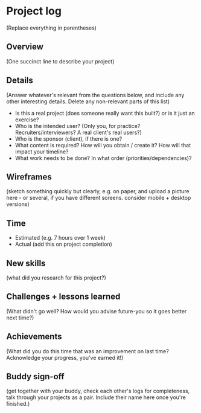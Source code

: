 # Project log

(Replace everything in parentheses)

## Overview

(One succinct line to describe your project)

## Details

(Answer whatever's relevant from the questions below, and include any other interesting details. Delete any non-relevant parts of this list)

- Is this a real project (does someone really want this built?) or is it just an exercise?
- Who is the intended user? (Only you, for practice? Recruiters/interviewers? A real client's real users?)
- Who is the sponsor (client), if there is one?
- What content is required? How will you obtain / create it? How will that impact your timeline?
- What work needs to be done? In what order (priorities/dependencies)?

## Wireframes

(sketch something quickly but clearly, e.g. on paper, and upload a picture here - or several, if you have different screens. consider mobile + desktop versions)

## Time

- Estimated (e.g. 7 hours over 1 week)
- Actual (add this on project completion)

## New skills

(what did you research for this project?)

## Challenges + lessons learned

(What didn't go well? How would you advise future-you so it goes better next time?)

## Achievements

(What did you do this time that was an improvement on last time? Acknowledge your progress, you've earned it!)

## Buddy sign-off

(get together with your buddy, check each other's logs for completeness, talk through your projects as a pair. Include their name here once you're finished.)
